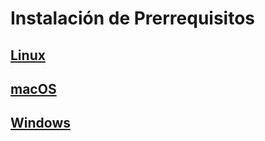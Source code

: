# Instalación de Prerrequisitos

## [Linux](linux.html)

## [macOS](macos.html)

## [Windows](http://wikis.fdi.ucm.es/ELP/Trabajo:C%C3%B3mo_colaborar_con_el_ayuntamiento)


